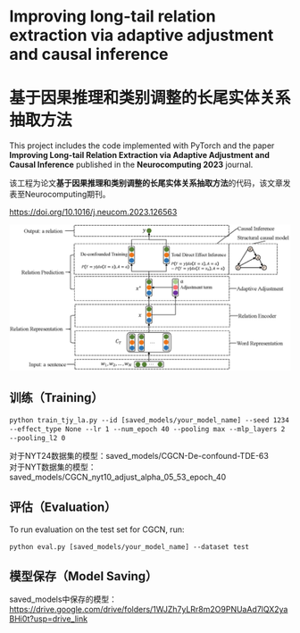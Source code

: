 # Improving long-tail relation extraction via adaptive adjustment and causal inference

# 基于因果推理和类别调整的长尾实体关系抽取方法

This project includes the code implemented with PyTorch and the paper **Improving Long-tail Relation Extraction via Adaptive Adjustment and Causal Inference** published in the **Neurocomputing 2023** journal.

该工程为论文**基于因果推理和类别调整的长尾实体关系抽取方法**的代码，该文章发表至Neurocomputing期刊。

https://doi.org/10.1016/j.neucom.2023.126563

![image](logo_cover_photo/AACI_Cover_photo.jpg)

## 训练（Training）
```
python train_tjy_la.py --id [saved_models/your_model_name] --seed 1234 --effect_type None --lr 1 --num_epoch 40 --pooling max --mlp_layers 2 --pooling_l2 0
```
对于NYT24数据集的模型：saved_models/CGCN-De-confound-TDE-63  
对于NYT数据集的模型：saved_models/CGCN_nyt10_adjust_alpha_05_53_epoch_40
## 评估（Evaluation）

To run evaluation on the test set for CGCN, run:
```
python eval.py [saved_models/your_model_name] --dataset test
```

## 模型保存（Model Saving）
saved_models中保存的模型：https://drive.google.com/drive/folders/1WJZh7yLRr8m2O9PNUaAd7lQX2yaBHi0t?usp=drive_link

